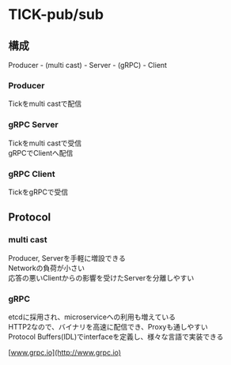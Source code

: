 # TICK-pub/sub

## 構成
Producer - (multi cast) - Server - (gRPC) - Client

### Producer
Tickをmulti castで配信<br>

### gRPC Server
Tickをmulti castで受信<br>
gRPCでClientへ配信

### gRPC Client
TickをgRPCで受信

## Protocol
### multi cast
Producer, Serverを手軽に増設できる<br>
Networkの負荷が小さい<br>
応答の悪いClientからの影響を受けたServerを分離しやすい

### gRPC
etcdに採用され、microserviceへの利用も増えている<br>
HTTP2なので、バイナリを高速に配信でき、Proxyも通しやすい<br>
Protocol Buffers(IDL)でinterfaceを定義し、様々な言語で実装できる

[www.grpc.io](http://www.grpc.io)
